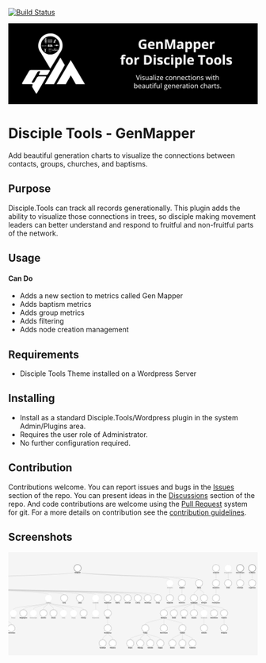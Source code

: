 [![Build Status](https://travis-ci.com/DiscipleTools/disciple-tools-genmapper.svg?branch=master)](https://travis-ci.com/DiscipleTools/disciple-tools-genmapper)

![GenMapper](https://raw.githubusercontent.com/DiscipleTools/disciple-tools-genmapper/master/includes/charts/icons/genmapper-banner.png)
# Disciple Tools - GenMapper

Add beautiful generation charts to visualize the connections between contacts, groups, churches, and baptisms.

## Purpose

Disciple.Tools can track all records generationally. This plugin adds the ability to visualize those connections
in trees, so disciple making movement leaders can better understand and respond to fruitful and non-fruitful
parts of the network.

## Usage
#### Can Do

- Adds a new section to metrics called Gen Mapper
- Adds baptism metrics
- Adds group metrics
- Adds filtering
- Adds node creation management

## Requirements

- Disciple Tools Theme installed on a Wordpress Server

## Installing

- Install as a standard Disciple.Tools/Wordpress plugin in the system Admin/Plugins area.
- Requires the user role of Administrator.
- No further configuration required.

## Contribution

Contributions welcome. You can report issues and bugs in the
[Issues](https://github.com/DiscipleTools/disciple-tools-genmapper/issues) section of the repo. You can present ideas
in the [Discussions](https://github.com/DiscipleTools/disciple-tools-genmapper/discussions) section of the repo. And
code contributions are welcome using the [Pull Request](https://github.com/DiscipleTools/disciple-tools-genmapper/pulls)
system for git. For a more details on contribution see the
[contribution guidelines](https://github.com/DiscipleTools/disciple-tools-genmapper/blob/master/CONTRIBUTING.md).


## Screenshots

![sample gen map](https://raw.githubusercontent.com/DiscipleTools/disciple-tools-genmapper/master/documentation/genmapper-1.png)
